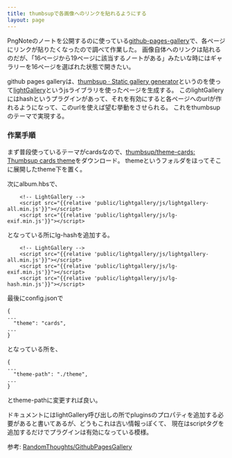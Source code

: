 ```yaml
---
title: thumbsupで各画像へのリンクを貼れるようにする
layout: page
---
```

PngNoteのノートを公開するのに使っている[github-pages-gallery](https://github.com/gautamkrishnar/github-pages-gallery)で、各ページにリンクが貼りたくなったので調べて作業した。
画像自体へのリンクは貼れるのだが、「16ページから19ページに該当するノートがある」みたいな時にはギャラリーを16ページを選ばれた状態で開きたい。

github pages galleryは、[thumbsup · Static gallery generator](https://thumbsup.github.io/)というのを使って[lightGallery](https://github.com/sachinchoolur/lightGallery)というjsライブラリを使ったページを生成する。
このlightGalleryにはhashというプラグインがあって、それを有効にすると各ページへのurlが作れるようになって、このurlを使えば望む挙動をさせられる。
これをthumbsupのテーマで実現する。

### 作業手順

まず普段使っているテーマがcardsなので、[thumbsup/theme-cards: Thumbsup cards theme](https://github.com/thumbsup/theme-cards)をダウンロード。
themeというフォルダをほってそこに展開したtheme下を置く。

次にalbum.hbsで、

```
    <!-- LightGallery -->
    <script src="{{relative 'public/lightgallery/js/lightgallery-all.min.js'}}"></script>
    <script src="{{relative 'public/lightgallery/js/lg-exif.min.js'}}"></script>
```

となっている所にlg-hashを追加する。

```
    <!-- LightGallery -->
    <script src="{{relative 'public/lightgallery/js/lightgallery-all.min.js'}}"></script>
    <script src="{{relative 'public/lightgallery/js/lg-exif.min.js'}}"></script>
    <script src="{{relative 'public/lightgallery/js/lg-hash.min.js'}}"></script>
```

最後にconfig.jsonで

```
{
...
  "theme": "cards",
...
}
```

となっている所を、

```
{
...
  "theme-path": "./theme",
...
}
```

とtheme-pathに変更すれば良い。

ドキュメントにはlightGallery呼び出しの所でpluginsのプロパティを追加する必要があると書いてあるが、どうもこれは古い情報っぽくて、
現在はscriptタグを追加するだけでプラグインは有効になっている模様。

参考: [RandomThoughts/GithubPagesGallery](https://karino2.github.io/RandomThoughts/GithubPagesGallery)